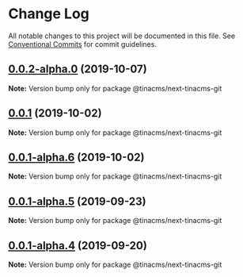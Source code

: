 # Change Log

All notable changes to this project will be documented in this file.
See [Conventional Commits](https://conventionalcommits.org) for commit guidelines.

## [0.0.2-alpha.0](https://github.com/tinacms/tinacms/compare/@tinacms/next-tinacms-git@0.0.1...@tinacms/next-tinacms-git@0.0.2-alpha.0) (2019-10-07)

**Note:** Version bump only for package @tinacms/next-tinacms-git





## [0.0.1](https://github.com/tinacms/tinacms/compare/@tinacms/next-tinacms-git@0.0.1-alpha.6...@tinacms/next-tinacms-git@0.0.1) (2019-10-02)

**Note:** Version bump only for package @tinacms/next-tinacms-git





## [0.0.1-alpha.6](https://github.com/tinacms/tinacms/compare/@tinacms/next-tinacms-git@0.0.1-alpha.5...@tinacms/next-tinacms-git@0.0.1-alpha.6) (2019-10-02)

**Note:** Version bump only for package @tinacms/next-tinacms-git





## [0.0.1-alpha.5](https://github.com/tinacms/tinacms/compare/@tinacms/next-tinacms-git@0.0.1-alpha.3...@tinacms/next-tinacms-git@0.0.1-alpha.5) (2019-09-23)

**Note:** Version bump only for package @tinacms/next-tinacms-git





## [0.0.1-alpha.4](https://github.com/tinacms/tinacms/compare/@tinacms/next-tinacms-git@0.0.1-alpha.3...@tinacms/next-tinacms-git@0.0.1-alpha.4) (2019-09-20)

**Note:** Version bump only for package @tinacms/next-tinacms-git
